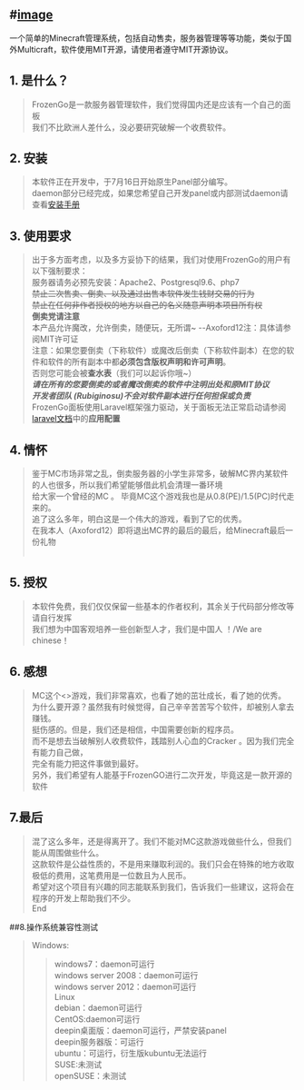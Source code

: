 #[image](https://raw.githubusercontent.com/Rubiginosu/frozen-go/master/FrozenGo%20Logo/logo-only-fg.png)
---
一个简单的Minecraft管理系统，包括自动售卖，服务器管理等等功能，类似于国外Multicraft，软件使用MIT开源，请使用者遵守MIT开源协议。

## 1. 是什么？
>FrozenGo是一款服务器管理软件，我们觉得国内还是应该有一个自己的面板<br />
>我们不比欧洲人差什么，没必要研究破解一个收费软件。<br />
## 2. 安装 
>本软件正在开发中，于7月16日开始原生Panel部分编写。<br />
>daemon部分已经完成，如果您希望自己开发panel或内部测试daemon请查看[安装手册](https://github.com/Rubiginosu/frozen-go/blob/master/daemon/Manual.md)<br />
## 3. 使用要求
>出于多方面考虑，以及多方妥协下的结果，我们对使用FrozenGo的用户有以下强制要求：<br />
>服务器请务必预先安装：Apache2、Postgresql9.6、php7<br />
>~~禁止二次售卖、倒卖、以及通过出售本软件发生钱财交易的行为~~<br />
>~~禁止在任何非作者授权的地方以自己的名义随意声明本项目所有权~~<br />
>**倒卖党请注意**<br />
>本产品允许魔改，允许倒卖，随便玩，无所谓~ --Axoford12注：具体请参阅MIT许可证 <br />
>注意：如果您要倒卖（下称软件）或魔改后倒卖（下称软件副本）在您的软件和软件的所有副本中都**必须包含版权声明和许可声明**。<br />
>否则您可能会被**查水表**（我们可以起诉你哦~）<br />
>***请在所有的您要倒卖的或者魔改倒卖的软件中注明出处和原MIT协议***<br />
>***开发者团队 (Rubiginosu)不会对软件副本进行任何担保或负责***<br />
>FrozenGo面板使用Laravel框架强力驱动，关于面板无法正常启动请参阅<a href="http://laravelacademy.org/post/6665.html">laravel文档</a>中的<strong>应用配置</strong><br />

## 4. 情怀 
>鉴于MC市场非常之乱，倒卖服务器的小学生非常多，破解MC界内某软件的人也很多，所以我们希望能够借此机会清理一番环境<br />
>给大家一个曾经的MC 。 毕竟MC这个游戏我也是从0.8(PE)/1.5(PC)时代走来的。<br />
>追了这么多年，明白这是一个伟大的游戏，看到了它的优秀。<br />
>在我本人（Axoford12）即将退出MC界的最后的最后，给Minecraft最后一份礼物 <br />
    
## 5. 授权    
>本软件免费，我们仅仅保留一些基本的作者权利，其余关于代码部分修改等请自行发挥 <br />
>我们想为中国客观培养一些创新型人才，我们是中国人 ！/We are chinese！<br />

## 6. 感想  
>MC这个<>游戏，我们非常喜欢，也看了她的茁壮成长，看了她的优秀。<br />
>为什么要开源？虽然我有时候觉得，自己辛辛苦苦写个软件，却被别人拿去赚钱。<br />
>挺伤感的。但是，我们还是相信，中国需要创新的程序员。<br />
>而不是想去当破解别人收费软件，践踏别人心血的Cracker 。因为我们完全有能力自己做，<br />
>完全有能力把这件事做到最好。<br />
>另外，我们希望有人能基于FrozenGO进行二次开发，毕竟这是一款开源的软件<br />
## 7.最后
>混了这么多年，还是得离开了。我们不能对MC这款游戏做些什么，但我们能从周围做些什么。<br/>
>这款软件是公益性质的，不是用来赚取利润的。我们只会在特殊的地方收取极低的费用，这笔费用是一位数且为人民币。<br/>
>希望对这个项目有兴趣的同志能联系到我们，告诉我们一些建议，这将会在程序的开发上帮助我们不少。<br/>
>End<br />

##8.操作系统兼容性测试
>Windows:<br/>
>>windows7：daemon可运行<br />
>>windows server 2008：daemon可运行<br />
>>windows server 2012：daemon可运行<br />
>Linux<br />
>>debian：daemon可运行<br />
>>CentOS:daemon可运行<br />
>>deepin桌面版：daemon可运行，严禁安装panel<br />
>>deepin服务器版：可运行<br />
>>ubuntu：可运行，衍生版kubuntu无法运行<br />
>>SUSE:未测试<br />
>>openSUSE：未测试<br />
